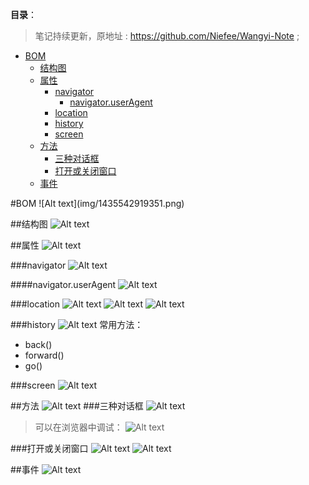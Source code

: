 **目录**：

>笔记持续更新，原地址 : https://github.com/Niefee/Wangyi-Note ;

<ul>
<li><a href="#bom">BOM</a><ul>
<li><a href="#结构图">结构图</a></li>
<li><a href="#属性">属性</a><ul>
<li><a href="#navigator">navigator</a><ul>
<li><a href="#navigatoruseragent">navigator.userAgent</a></li>
</ul>
</li>
<li><a href="#location">location</a></li>
<li><a href="#history">history</a></li>
<li><a href="#screen">screen</a></li>
</ul>
</li>
<li><a href="#方法">方法</a><ul>
<li><a href="#三种对话框">三种对话框</a></li>
<li><a href="#打开或关闭窗口">打开或关闭窗口</a></li>
</ul>
</li>
<li><a href="#事件">事件</a></li>
</ul>
</li>
</ul>
#BOM
![Alt text](img/1435542919351.png)

##结构图
![Alt text](img/1435543799168.png)

##属性
![Alt text](img/1435543814847.png)

###navigator
![Alt text](img/1435543851722.png)

####navigator.userAgent
![Alt text](img/1435543919347.png)

###location
![Alt text](img/1435544016626.png)
![Alt text](img/1435544034983.png)
![Alt text](img/1435544078089.png)

###history
![Alt text](img/1435544274596.png)
常用方法：
 - back()
 - forward()
 - go()

###screen
![Alt text](img/1435544448573.png)

##方法
![Alt text](img/1435544542426.png)
###三种对话框
![Alt text](img/1435544597578.png)
>可以在浏览器中调试：
>![Alt text](img/1435544668053.png)

###打开或关闭窗口 
![Alt text](img/1435544768517.png)
![Alt text](img/1435544791855.png)

##事件
![Alt text](img/1435545331337.png)
